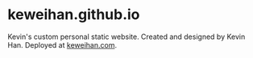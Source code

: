 # keweihan.github.io

Kevin's custom personal static website. Created and designed by Kevin Han. Deployed at [keweihan.com](https://keweihan.com).
